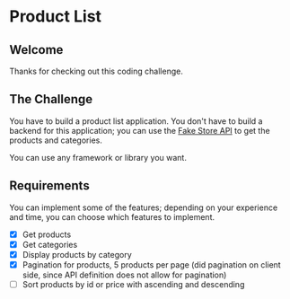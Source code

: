 # Product List

## Welcome

Thanks for checking out this coding challenge.

## The Challenge

You have to build a product list application.
You don't have to build a backend for this application;
you can use the [Fake Store API](https://fakestoreapi.com) to get the products and categories.

You can use any framework or library you want.

## Requirements

You can implement some of the features; depending on your experience and time, you can choose which features to implement.

- [x] Get products
- [x] Get categories
- [x] Display products by category
- [x] Pagination for products, 5 products per page (did pagination on client side, since API definition does not allow for pagination)
- [ ] Sort products by id or price with ascending and descending
